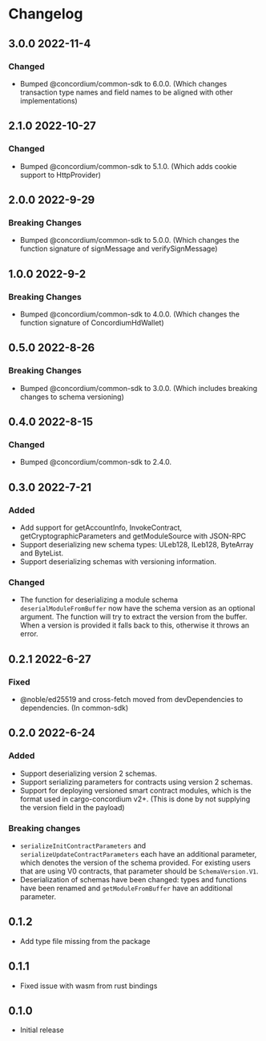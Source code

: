 # Changelog

## 3.0.0 2022-11-4

### Changed

- Bumped @concordium/common-sdk to 6.0.0. (Which changes transaction type names and field names to be aligned with other implementations)

## 2.1.0 2022-10-27

### Changed

- Bumped @concordium/common-sdk to 5.1.0. (Which adds cookie support to HttpProvider)

## 2.0.0 2022-9-29

### Breaking Changes

- Bumped @concordium/common-sdk to 5.0.0. (Which changes the function signature of signMessage and verifySignMessage)

## 1.0.0 2022-9-2

### Breaking Changes

- Bumped @concordium/common-sdk to 4.0.0. (Which changes the function signature of ConcordiumHdWallet)

## 0.5.0 2022-8-26

### Breaking Changes

- Bumped @concordium/common-sdk to 3.0.0. (Which includes breaking changes to schema versioning)

## 0.4.0 2022-8-15

### Changed

- Bumped @concordium/common-sdk to 2.4.0.

## 0.3.0 2022-7-21

### Added

- Add support for getAccountInfo, InvokeContract, getCryptographicParameters and getModuleSource with JSON-RPC
- Support deserializing new schema types: ULeb128, ILeb128, ByteArray and ByteList.
- Support deserializing schemas with versioning information.

### Changed

- The function for deserializing a module schema `deserialModuleFromBuffer` now have the schema version as an optional argument. The function will try to extract the version from the buffer. When a version is provided it falls back to this, otherwise it throws an error.

## 0.2.1 2022-6-27

### Fixed

- @noble/ed25519 and cross-fetch moved from devDependencies to dependencies. (In common-sdk)

## 0.2.0 2022-6-24

### Added

- Support deserializing version 2 schemas.
- Support serializing parameters for contracts using version 2 schemas.
- Support for deploying versioned smart contract modules, which is the format used in cargo-concordium v2+. (This is done by not supplying the version field in the payload)

### Breaking changes

- `serializeInitContractParameters` and `serializeUpdateContractParameters` each have an additional parameter, which denotes the version of the schema provided. For existing users that are using V0 contracts, that parameter should be `SchemaVersion.V1`.
- Deserialization of schemas have been changed: types and functions have been renamed and `getModuleFromBuffer` have an additional parameter.

## 0.1.2

- Add type file missing from the package

## 0.1.1

-   Fixed issue with wasm from rust bindings

## 0.1.0

-   Initial release
